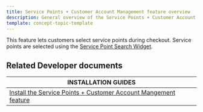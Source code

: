 ```yaml
---
title: Service Points + Customer Account Management feature overview
description: General overview of the Service Points + Customer Account Management feature
template: concept-topic-template
---
```


This feature lets customers select service points during checkout. Service points are selected using the [Service Point Search Widget](/docs/pbc/all/service-point-management/202311.0/unified-commerce/service-points-feature-overview.html#service-points-on-the-storefront).

## Related Developer documents

| INSTALLATION GUIDES |
| - |
| [Install the Service Points + Customer Account Mangement feature](/docs/pbc/all/service-point-management/202311.0/unified-commerce/install-and-upgrade/install-the-service-points-customer-account-management-feature.html) |
